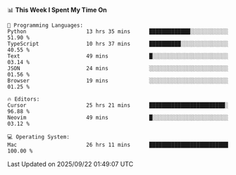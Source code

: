 <!--START_SECTION:waka-->
📊 **This Week I Spent My Time On** 

```text
💬 Programming Languages: 
Python                   13 hrs 35 mins      █████████████░░░░░░░░░░░░   51.90 % 
TypeScript               10 hrs 37 mins      ██████████░░░░░░░░░░░░░░░   40.55 % 
Text                     49 mins             █░░░░░░░░░░░░░░░░░░░░░░░░   03.14 % 
JSON                     24 mins             ░░░░░░░░░░░░░░░░░░░░░░░░░   01.56 % 
Browser                  19 mins             ░░░░░░░░░░░░░░░░░░░░░░░░░   01.25 % 

🔥 Editors: 
Cursor                   25 hrs 21 mins      ████████████████████████░   96.88 % 
Neovim                   49 mins             █░░░░░░░░░░░░░░░░░░░░░░░░   03.12 % 

💻 Operating System: 
Mac                      26 hrs 11 mins      █████████████████████████   100.00 % 
```


 Last Updated on 2025/09/22 01:49:07 UTC
<!--END_SECTION:waka-->

